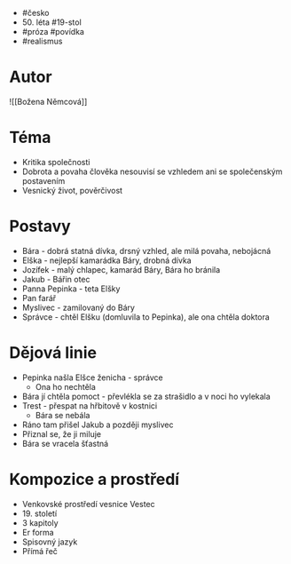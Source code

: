 - #česko
- 50\. léta #19-stol
- #próza #povídka
- #realismus
# Autor
![[Božena Němcová]]
# Téma
- Kritika společnosti
- Dobrota a povaha člověka nesouvisí se vzhledem ani se společenským postavením
- Vesnický život, pověrčivost
# Postavy
- Bára - dobrá statná dívka, drsný vzhled, ale milá povaha, nebojácná
- Elška - nejlepší kamarádka Báry, drobná dívka
- Jozífek - malý chlapec, kamarád Báry, Bára ho bránila
- Jakub - Bářin otec
- Panna Pepinka - teta Elšky
- Pan farář
- Myslivec - zamilovaný do Báry
- Správce - chtěl Elšku (domluvila to Pepinka), ale ona chtěla doktora
# Dějová linie
- Pepinka našla Elšce ženicha - správce
	- Ona ho nechtěla
- Bára jí chtěla pomoct - převlékla se za strašidlo a v noci ho vylekala
- Trest - přespat na hřbitově v kostnici
	- Bára se nebála
- Ráno tam přišel Jakub a později myslivec
- Přiznal se, že ji miluje
- Bára se vracela šťastná
# Kompozice a prostředí
- Venkovské prostředí vesnice Vestec
- 19\. století
- 3 kapitoly
- Er forma
- Spisovný jazyk
- Přímá řeč
